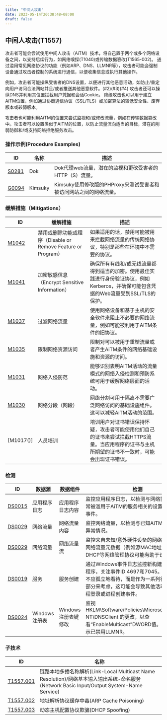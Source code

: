```yaml
---
title: "中间人攻击"
date: 2023-05-14T20:38:48+08:00
draft: false
---
```




## 中间人攻击(T1557)


攻击者可能会尝试使用中间人攻击（AiTM）技术，将自己置于两个或多个网络设备之间，以支持后续行为，如网络嗅探(T1040)或传输数据篡改(T1565-002)。
通过滥用常见网络协议的功能（例如ARP、DNS、LLMNR等），攻击者可能会强制设备通过攻击者控制的系统进行通信，以便收集信息或执行其他操作。[](#1)

例如，攻击者可能操纵受害者的DNS设置，以便进行其他恶意活动，如防止/重定向用户访问合法网站并且/或者推送其他恶意软件。(#2)(#3)(#4)
攻击者还可以操纵DNS并利用其位置拦截用户凭据和会话Cookie。
降级攻击也可以用于建立AiTM位置，例如通过协商通信协议（SSL/TLS）或加密算法的较低安全性、废弃版本或较弱版本。

攻击者也可能利用AiTM的位置来尝试监视和/或修改流量，例如在传输数据篡改中。攻击者可以设置类似于AiTM的位置，以防止流量流向适当的目标，潜在的削弱防御和/或支持网络拒绝服务攻击。

### 操作示例(Procedure Examples)

|  ID   | 名称  | 描述|
|  ----  | ----  |----|
| [S0281]()  |  Dok| Dok代理web流量，潜在的监视和更改受害者的HTTP（S）流量。|
| [G0094]()  | 	Kimsuky |Kimsuky使用修改版的PHProxy来测试受害者和被访问网站之间的网络流量。|

### 缓解措施（Mitigations）

|  ID   | 缓解措施  | 描述|
|  ----  | ----  |----|
| [M1042]()  |  禁用或删除功能或程序（Disable or Remove Feature or Program）| 如果适用的话，禁用可能被用来拦截网络流量的传统网络协议，特别是那些在环境中不需要的协议。|
| [M1041]()  | 	加密敏感信息（Encrypt Sensitive Information） |确保所有有线和/或无线流量都得到适当的加密。使用最佳实践进行身份验证协议，例如Kerberos，并确保可能包含凭据的Web流量受到SSL/TLS的保护。|
|[M1037]()|过滤网络流量|使用网络设备和基于主机的安全软件来阻止不必要的网络流量，例如可能被利用于AiTM条件的旧协议。|
|[M1035]()|限制网络资源访问|限制对可以被用于重塑流量或者产生AiTM条件的网络基础设施和资源的访问。|
|[M1031]()|网络入侵防范|能够识别表明AiTM活动的流量模式的网络入侵检测和预防系统可用于缓解网络层面的活动。|
|[M1030]()|网络分段（网段）|网络分割可用于隔离不需要广泛网络访问的基础设施组件。这可以减轻AiTM活动的范围。|
|[M1017()]|人员培训|培训用户对证书错误保持怀疑，攻击者可能使用他们自己的证书来尝试拦截HTTPS流量。当应用程序的证书与主机所期望的证书不一致时，可能会出现证书错误。|

### 检测

|  ID   | 数据源  | 数据组件|检测|
|  ----  | ----  |----|----|
| [DS0015]()  |应用程序日志| 应用程序日志内容|监控应用程序日志，以检测与网络协议和其他常被滥用于AiTM的服务相关的设置更改和其他事件。|
| [DS0029]()  |网络流量|网络流量内容|监控网络流量，以检测与已知AiTM行为相关的异常情况。|
|[DS0029]()|网络流量|网络流量流|监控来自未知/意外硬件设备的网络流量。本地网络流量元数据（例如源MAC地址）以及使用DHCP等网络管理协议可能有助于识别硬件。|
|[DS0019]()|服务|服务创建|通过Windows事件日志监控新构建的服务/守护程序，关注事件ID 4697和7045。数据和事件不应孤立地看待，而是作为一系列行为链的一部分来考虑，这可能会导致其他活动，例如远程登录或进程创建事件。|
|[DS0024]()|Windows注册表|Windows注册表键修改|监视 HKLM\Software\Policies\Microsoft\Windows NT\DNSClient 的更改，以查看“EnableMulticast”DWORD值。 值为“0”表示已禁用LLMNR。|

### 子技术

|  ID   | 名称  |
|  ----  | ----  |
| [T1557.001](#中间人攻击llmnrnbt-ns中毒和smb中继)  | 链路本地多播名称解析(Link-Local Multicast Name Resolution)/网络基本输入输出系统-命名服务(Network Basic Input/Output System-Name Service) |
| [T1557.002](#中间人攻击arp缓存中毒)  | 地址解析协议缓存中毒(ARP Cache Poisoning) |
| [T1557.003](#中间人攻击dhcp欺骗)| 动态主机配置协议欺骗(DHCP Spoofing)|

